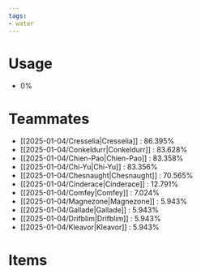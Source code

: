 ```yaml
---
tags:
- water
---
```

# Usage
- 0%
# Teammates
- [[2025-01-04/Cresselia|Cresselia]] : 86.395%
- [[2025-01-04/Conkeldurr|Conkeldurr]] : 83.628%
- [[2025-01-04/Chien-Pao|Chien-Pao]] : 83.358%
- [[2025-01-04/Chi-Yu|Chi-Yu]] : 83.356%
- [[2025-01-04/Chesnaught|Chesnaught]] : 70.565%
- [[2025-01-04/Cinderace|Cinderace]] : 12.791%
- [[2025-01-04/Comfey|Comfey]] : 7.024%
- [[2025-01-04/Magnezone|Magnezone]] : 5.943%
- [[2025-01-04/Gallade|Gallade]] : 5.943%
- [[2025-01-04/Drifblim|Drifblim]] : 5.943%
- [[2025-01-04/Kleavor|Kleavor]] : 5.943%
# Items